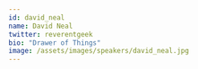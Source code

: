 ```yaml
---
id: david_neal
name: David Neal
twitter: reverentgeek
bio: "Drawer of Things"
image: /assets/images/speakers/david_neal.jpg
---
```


